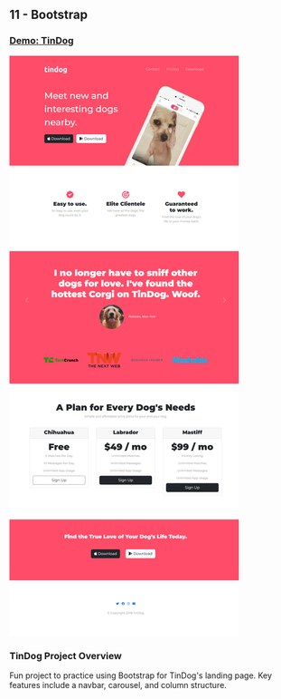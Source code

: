 ## 11 - Bootstrap

### [Demo: TinDog](https://058-tindog-website.gdbecker.repl.co/)

!["Page"](./Page.png)

### TinDog Project Overview

Fun project to practice using Bootstrap for TinDog's landing page. Key features include a navbar, carousel, and column structure.
